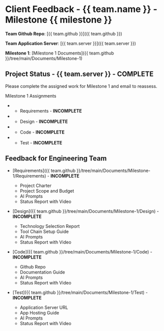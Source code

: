 # Client Feedback - {{ team.name }} - Milestone {{ milestone }}

**Team Github Repo**:  [{{ team.github }}]({{ team.github }})

**Team Application Server**:  [{{ team.server }}]({{ team.server }})

**Milestone 1**: [Milestone 1 Documents]({{ team.github }}/tree/main/Documents/Milestone-1)


## Project Status - {{ team.server }} - **COMPLETE**

Please complete the assigned work for Milestone 1 and email to reassess.

Milestone 1 Assignments

*  - Requirements  - **INCOMPLETE**
*  - Design        - **INCOMPLETE**
*  - Code          - **INCOMPLETE**
*  - Test          - **INCOMPLETE**


## Feedback for Engineering Team

* [Requirements]({{ team.github }}/tree/main/Documents/Milestone-1/Requirements) - **INCOMPLETE**
    * Project Charter
    * Project Scope and Budget
    * AI Prompts
    * Status Report with Video

* [Design]({{ team.github }}/tree/main/Documents/Milestone-1/Design) - **INCOMPLETE**
    * Technology Selection Report
    * Tool Chain Setup Guide
    * AI Prompts
    * Status Report with Video

* [Code]({{ team.github }}/tree/main/Documents/Milestone-1/Code) - **INCOMPLETE**
    * Github Repo
    * Documentation Guide
    * AI Prompts
    * Status Report with Video

* [Test]({{ team.github }}/tree/main/Documents/Milestone-1/Test) - **INCOMPLETE**
    * Application Server URL
    * App Hosting Guide
    * AI Prompts
    * Status Report with Video

